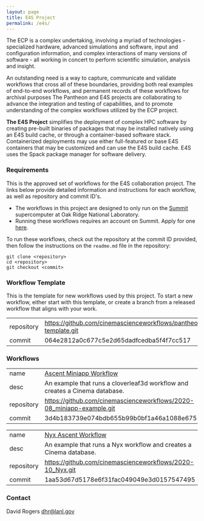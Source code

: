 ```yaml
---
layout: page
title: E4S Project 
permalink: /e4s/
---
```


The ECP is a complex undertaking, involving a myriad of technologies - specialized hardware, advanced simulations and software, input and configuration information, and complex interactions of many versions of software - all working in concert to perform scientific simulation, analysis and insight.

An outstanding need is a way to capture, communicate and validate workflows that cross all of these boundaries, providing both real examples of end-to-end workflows, and permanent records of these workflows for archival purposes The Pantheon and E4S projects are collaborating to advance the integration and testing of capabilities, and to promote understanding of the complex workflows utilized by the ECP project.


**The E4S Project** simplifies the deployment of complex HPC software by creating pre-built binaries of packages that may be installed natively using an E4S build cache, or through a container-based software stack. Containerized deployments may use either full-featured or base E4S containers that may be customized and can use the E4S build cache. E4S uses the Spack package manager for software delivery. 

### Requirements

This is the approved set of workflows for the E4S collaboration project. The links below provide detailed information and instructions for each workflow, as well as repository and commit ID's.

- The workflows in this project are designed to only run on the [Summit](https://www.olcf.ornl.gov/olcf-resources/compute-systems/summit) supercomputer at Oak Ridge National Laboratory.
- Running these workflows requires an account on Summit. Apply for one [here](https://www.olcf.ornl.gov/for-users/documents-forms/olcf-account-application/).

To run these workflows, check out the repository at the commit ID provided, then follow the instructions on the `readme.md` file in the repository:

```
git clone <repository>
cd <repository>
git checkout <commit>
```
### Workflow Template

This is the template for new workflows used by this project. To start a new workflow, either start with this template, or create a branch from a released workflow that aligns with your work. 

|          |   |
|----------|---|
|repository| https://github.com/cinemascienceworkflows/pantheon-template.git |
|commit    | 064e2812a0c677c5e2d65dadfcedba5f4f7cc517 |

### Workflows

|          |   |
|----------|---|
|name      | [Ascent Miniapp Workflow](https://github.com/cinemascienceworkflows/2020-08_miniapp-example/tree/8c6ddc49e58a53db77c62785467022177a979789) |
|desc      | An example that runs a cloverleaf3d workflow and creates a Cinema database.|
|repository| https://github.com/cinemascienceworkflows/2020-08_miniapp-example.git |
|commit    | 3d4b183739e074bdb655b99b0bf1a46a1088e675 |


|          |   |
|----------|---|
|name      | [Nyx Ascent Workflow](https://github.com/cinemascienceworkflows/2020-10_Nyx/tree/6f3e75c5b28a175a5e8a71612d4c307a2c6f9c02)|
|desc      | An example that runs a Nyx workflow and creates a Cinema database.|
|repository| https://github.com/cinemascienceworkflows/2020-10_Nyx.git |
|commit    | 1aa53d67d5178e6f31fac049049e3d0157547495 |

### Contact

David Rogers dhr@lanl.gov

